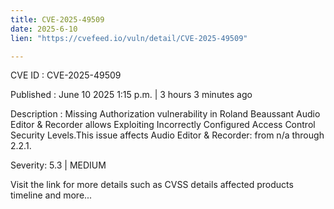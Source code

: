 ```yaml
---
title: CVE-2025-49509
date: 2025-6-10
lien: "https://cvefeed.io/vuln/detail/CVE-2025-49509"

---
```


CVE ID : CVE-2025-49509

Published :  June 10
2025
1:15 p.m. | 3 hours
3 minutes ago

Description : Missing Authorization vulnerability in Roland Beaussant Audio Editor & Recorder allows Exploiting Incorrectly Configured Access Control Security Levels.This issue affects Audio Editor & Recorder: from n/a through 2.2.1.

Severity: 5.3 | MEDIUM

Visit the link for more details
such as CVSS details
affected products
timeline
and more...
